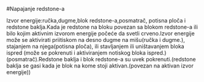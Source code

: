 #Napajanje redstone-a

Izvor energije:ručka,dugme,blok redstone-a,posmatrač, potisna ploča i redstone baklja.Kada je redstone na bloku povezan sa blokom redstone-a ili bilo kojim aktivnim izvorom energije počeće da svetli crveno.Izvor energije može se aktivirati priitiskom na desno dugme na mišu(ručka i dugme.), stajanjem na njega(potisna ploča), ili stavljanjem ili uništavanjem bloka ispred (može se pokrenuti i aktiviranjem notiskog bloka ispred.)(posmatrač).Redstone baklja i blok redstone-a su uvek pokrenuti.(redstone baklja se gasi kada je blok na kome stoji aktivan.(povezan na aktivan izvor energije))
